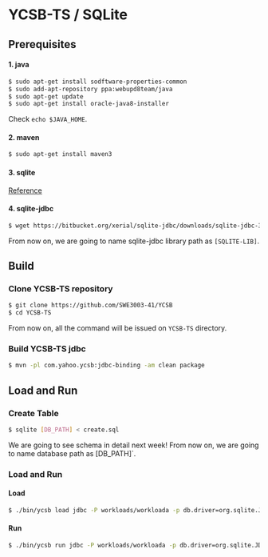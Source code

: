 # YCSB-TS / SQLite

## Prerequisites 
#### 1. java
```bash
$ sudo apt-get install sodftware-properties-common
$ sudo add-apt-repository ppa:webupd8team/java
$ sudo apt-get update
$ sudo apt-get install oracle-java8-installer
```
Check `echo $JAVA_HOME`. 

#### 2. maven
```bash
$ sudo apt-get install maven3
```

#### 3. sqlite 
[Reference](https://github.com/SWE3003-41/SQLite/tree/master/sqlite-source)

#### 4. sqlite-jdbc
```bash
$ wget https://bitbucket.org/xerial/sqlite-jdbc/downloads/sqlite-jdbc-3.27.2.1.jar
```
From now on, we are going to name sqlite-jdbc library path as `[SQLITE-LIB]`.



## Build

### Clone YCSB-TS repository
``` bash
$ git clone https://github.com/SWE3003-41/YCSB
$ cd YCSB-TS
```
From now on, all the command will be issued on `YCSB-TS` directory. 

### Build YCSB-TS jdbc
``` bash
$ mvn -pl com.yahoo.ycsb:jdbc-binding -am clean package
```

## Load and Run

### Create Table 
```bash
$ sqlite [DB_PATH] < create.sql
```
We are going to see schema in detail next week!
From now on, we are going to name database path as [DB_PATH]`.

### Load and Run
#### Load
```bash
$ ./bin/ycsb load jdbc -P workloads/workloada -p db.driver=org.sqlite.JDBC -p db.url=jdbc:sqlite://[DB_PATH] -cp [SQLITE-LIB]
```

#### Run
```bash
$ ./bin/ycsb run jdbc -P workloads/workloada -p db.driver=org.sqlite.JDBC -p db.url=jdbc:sqlite://[DB_PATH] -cp [SQLITE-LIB]
```

